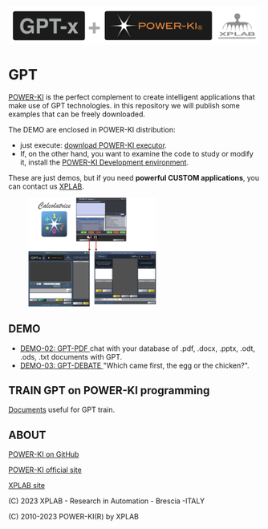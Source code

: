 ![image](GPT+PWK.png )
# GPT
<a href="http://www.power-ki.com">POWER-KI</a> is the perfect complement to create intelligent applications that make use of GPT technologies.
in this repository we will publish some examples that can be freely downloaded.

The DEMO are enclosed in POWER-KI distribution:
* just execute: <a href="https://github.com/POWER-KI/POWER-KI/raw/master/INSTALL-PACKAGE/Setup_PWK-EXC_PUB01.msi" download> download POWER-KI executor</a>. 
* If, on the other hand, you want to examine the code to study or modify it, install the  <a href="https://github.com/POWER-KI/POWER-KI/raw/master/INSTALL-PACKAGE/Setup_POWER-KI_PUB01.msi" download> POWER-KI Development environment</a>.

These are just demos, but if you need <b>powerful CUSTOM applications</b>, you can contact us <a href="http://xplab.net/CONTACTS_EN.html"> XPLAB</a>.

<figure>
    <img src="CalcGPT.png" width="60%">    
</figure>


## DEMO

*  <a href="https://github.com/POWER-KI/GPT/tree/main/DEMO-02"> DEMO-02: GPT-PDF  </a>  chat with your database of .pdf, .docx, .pptx, .odt, .ods, .txt documents with GPT. 
*  <a href="https://github.com/POWER-KI/GPT/tree/main/DEMO-03"> DEMO-03: GPT-DEBATE  </a> "Which came first, the egg or the chicken?".

## TRAIN GPT on POWER-KI programming
<a href="https://github.com/POWER-KI/GPT/tree/main/DOC/readme.md">Documents</a> useful for GPT train.  

## ABOUT
<a href="https://github.com/POWER-KI"> POWER-KI on GitHub</a> 

<a href="https://www.power-ki.com"> POWER-KI official site</a> 

<a href="https://www.xplab.net"> XPLAB site</a> 

(C) 2023 XPLAB - Research in Automation - Brescia -ITALY

(C) 2010-2023 POWER-KI(R) by XPLAB
